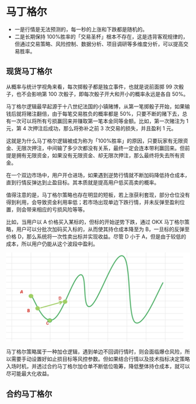 # 马丁格尔

- 一是行情是无法预测的，每一秒的上涨和下跌都是随机的。
- 二是长期保持 100%胜率的「交易圣杯」根本不存在，这是违背客观规律的，但通过交易策略、风险控制、数据分析、项目调研等多维度分析，可以提高交易胜率。

## 现货马丁格尔

从概率与统计学视角来看，每次掷骰子都是独立事件，也就是说前面掷 99 次骰子，也不会影响第 100 次骰子，即每次骰子开大和开小的概率永远是各自 50%。

马丁格尔逻辑最早起源于十八世纪法国的小镇赌博，从第一笔掷骰子开始，如果输钱后就将赌注翻倍，由于每笔交易胜负的概率都是 50%，只要不断的赌下去，总有一次可以将所有亏损赢回来并赚取第一笔本金同等金额。比如，第一次赌注为 1 元，第 4 次押注后成功，那么将弥补之前 3 次交易的损失，并且盈利 1 元。

这就是为什么马丁格尔逻辑被成为称为「100%胜率」的原因，只要玩家有无限资金、无限次押注，中间输了多少次都没有关系，最终一定会连本带利赢回来。但前提是拥有无限资金，如果没有无限资金、却无限次押注，那么最终将失去所有资金。

在一个双边市场中，用户开仓进场，如果遇到逆势行情就不断加码降低持仓成本，直到行情反弹达到止盈目标。其本质就是提高用户低买高卖的概率。

值得注意的是，马丁格尔策略也存在明显的短板，若上涨获利套现，部分仓位没有得到利用，会导致资金利用率低；若市场出现单边下跌行情，并未反弹至盈利位置，则会带来相应的亏损风险等等。

比如，当用户以 A 价格买入某标的，但标的开始逆势下跌，通过 OKX 马丁格尔策略，用户可以分批次加码买入标的，从而使其持仓成本降至为 B，一旦标的反弹至价格 D，那么系统将一次性卖出标并实现收益。尽管 D 小于 A，但是由于较低的成本，所以用户仍能从这个波段中盈利。

![alt text](image.png)

马丁格尔策略属于一种加仓逻辑，遇到单边不回调行情时，则会面临爆仓风险，所以需要手动设置好如止损目标等风控参数。但如果结合行情以及技术指标决定策略入场时机，并透过合约马丁格尔加仓单不断低位吸筹，降低整体持仓成本，就可以尽可能最大化收益。

## 合约马丁格尔
